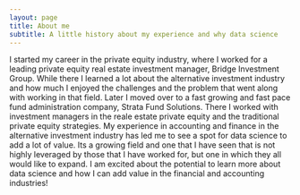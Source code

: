 ```yaml
---
layout: page
title: About me
subtitle: A little history about my experience and why data science
---
```



I started my career in the private equity industry, where I worked for a leading private equity real estate investment manager, Bridge Investment Group. While there I learned a lot about the alternative investment industry and how much I enjoyed the challenges and the problem that went along with working in that field. Later I moved over to a fast growing and fast pace fund administration company, Strata Fund Solutions. There I worked with investment managers in the reale estate private equity and the traditional private equity strategies. My experience in accounting and finance in the alternative investment industry has led me to see a spot for data science to add a lot of value. Its a growing field and one that I have seen that is not highly leveraged by those that I have worked for, but one in which they all would like to expand. I am excited about the potential to learn more about data science and how I can add value in the financial and accounting industries!





